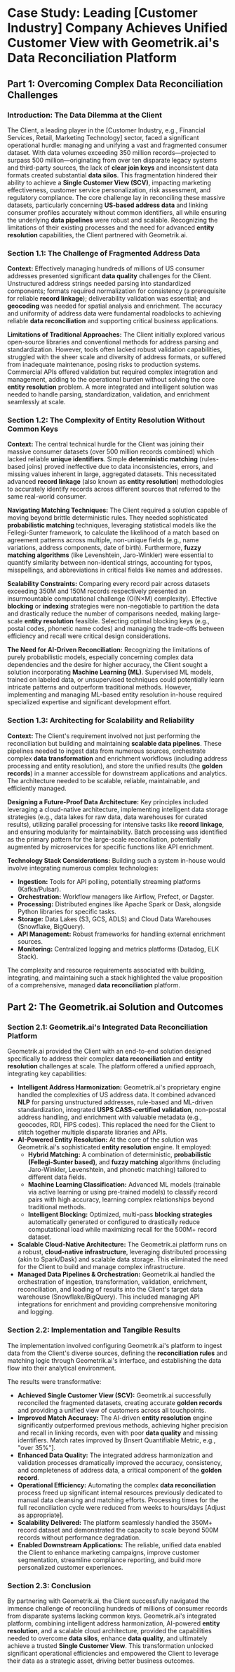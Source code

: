 # Case Study: Leading [Customer Industry] Company Achieves Unified Customer View with Geometrik.ai's Data Reconciliation Platform

## Part 1: Overcoming Complex Data Reconciliation Challenges

### Introduction: The Data Dilemma at the Client

The Client, a leading player in the [Customer Industry, e.g., Financial Services, Retail, Marketing Technology] sector, faced a significant operational hurdle: managing and unifying a vast and fragmented consumer dataset. With data volumes exceeding 350 million records—projected to surpass 500 million—originating from over ten disparate legacy systems and third-party sources, the lack of **clear join keys** and inconsistent data formats created substantial **data silos**. This fragmentation hindered their ability to achieve a **Single Customer View (SCV)**, impacting marketing effectiveness, customer service personalization, risk assessment, and regulatory compliance. The core challenge lay in reconciling these massive datasets, particularly concerning **US-based address data** and linking consumer profiles accurately without common identifiers, all while ensuring the underlying **data pipelines** were robust and scalable. Recognizing the limitations of their existing processes and the need for advanced **entity resolution** capabilities, the Client partnered with Geometrik.ai.

### Section 1.1: The Challenge of Fragmented Address Data

**Context:** Effectively managing hundreds of millions of US consumer addresses presented significant **data quality** challenges for the Client. Unstructured address strings needed parsing into standardized components; formats required normalization for consistency (a prerequisite for reliable **record linkage**); deliverability validation was essential; and **geocoding** was needed for spatial analysis and enrichment. The accuracy and uniformity of address data were fundamental roadblocks to achieving reliable **data reconciliation** and supporting critical business applications.

**Limitations of Traditional Approaches:** The Client initially explored various open-source libraries and conventional methods for address parsing and standardization. However, tools often lacked robust validation capabilities, struggled with the sheer scale and diversity of address formats, or suffered from inadequate maintenance, posing risks to production systems. Commercial APIs offered validation but required complex integration and management, adding to the operational burden without solving the core **entity resolution** problem. A more integrated and intelligent solution was needed to handle parsing, standardization, validation, and enrichment seamlessly at scale.

### Section 1.2: The Complexity of Entity Resolution Without Common Keys

**Context:** The central technical hurdle for the Client was joining their massive consumer datasets (over 500 million records combined) which lacked reliable **unique identifiers**. Simple **deterministic matching** (rules-based joins) proved ineffective due to data inconsistencies, errors, and missing values inherent in large, aggregated datasets. This necessitated advanced **record linkage** (also known as **entity resolution**) methodologies to accurately identify records across different sources that referred to the same real-world consumer.

**Navigating Matching Techniques:** The Client required a solution capable of moving beyond brittle deterministic rules. They needed sophisticated **probabilistic matching** techniques, leveraging statistical models like the Fellegi-Sunter framework, to calculate the likelihood of a match based on agreement patterns across multiple, non-unique fields (e.g., name variations, address components, date of birth). Furthermore, **fuzzy matching algorithms** (like Levenshtein, Jaro-Winkler) were essential to quantify similarity between non-identical strings, accounting for typos, misspellings, and abbreviations in critical fields like names and addresses.

**Scalability Constraints:** Comparing every record pair across datasets exceeding 350M and 150M records respectively presented an insurmountable computational challenge (O(N×M) complexity). Effective **blocking** or **indexing** strategies were non-negotiable to partition the data and drastically reduce the number of comparisons needed, making large-scale **entity resolution** feasible. Selecting optimal blocking keys (e.g., postal codes, phonetic name codes) and managing the trade-offs between efficiency and recall were critical design considerations.

**The Need for AI-Driven Reconciliation:** Recognizing the limitations of purely probabilistic models, especially concerning complex data dependencies and the desire for higher accuracy, the Client sought a solution incorporating **Machine Learning (ML)**. Supervised ML models, trained on labeled data, or unsupervised techniques could potentially learn intricate patterns and outperform traditional methods. However, implementing and managing ML-based entity resolution in-house required specialized expertise and significant development effort.

### Section 1.3: Architecting for Scalability and Reliability

**Context:** The Client's requirement involved not just performing the reconciliation but building and maintaining **scalable data pipelines**. These pipelines needed to ingest data from numerous sources, orchestrate complex **data transformation** and enrichment workflows (including address processing and entity resolution), and store the unified results (the **golden records**) in a manner accessible for downstream applications and analytics. The architecture needed to be scalable, reliable, maintainable, and efficiently managed.

**Designing a Future-Proof Data Architecture:** Key principles included leveraging a cloud-native architecture, implementing intelligent data storage strategies (e.g., data lakes for raw data, data warehouses for curated results), utilizing parallel processing for intensive tasks like **record linkage**, and ensuring modularity for maintainability. Batch processing was identified as the primary pattern for the large-scale reconciliation, potentially augmented by microservices for specific functions like API enrichment.

**Technology Stack Considerations:** Building such a system in-house would involve integrating numerous complex technologies:
*   **Ingestion:** Tools for API polling, potentially streaming platforms (Kafka/Pulsar).
*   **Orchestration:** Workflow managers like Airflow, Prefect, or Dagster.
*   **Processing:** Distributed engines like Apache Spark or Dask, alongside Python libraries for specific tasks.
*   **Storage:** Data Lakes (S3, GCS, ADLS) and Cloud Data Warehouses (Snowflake, BigQuery).
*   **API Management:** Robust frameworks for handling external enrichment sources.
*   **Monitoring:** Centralized logging and metrics platforms (Datadog, ELK Stack).

The complexity and resource requirements associated with building, integrating, and maintaining such a stack highlighted the value proposition of a comprehensive, managed **data reconciliation** platform.

## Part 2: The Geometrik.ai Solution and Outcomes

### Section 2.1: Geometrik.ai's Integrated Data Reconciliation Platform

Geometrik.ai provided the Client with an end-to-end solution designed specifically to address their complex **data reconciliation** and **entity resolution** challenges at scale. The platform offered a unified approach, integrating key capabilities:

*   **Intelligent Address Harmonization:** Geometrik.ai's proprietary engine handled the complexities of US address data. It combined advanced **NLP** for parsing unstructured addresses, rule-based and ML-driven standardization, integrated **USPS CASS-certified validation**, non-postal address handling, and enrichment with valuable metadata (e.g., geocodes, RDI, FIPS codes). This replaced the need for the Client to stitch together multiple disparate libraries and APIs.
*   **AI-Powered Entity Resolution:** At the core of the solution was Geometrik.ai's sophisticated **entity resolution** engine. It employed:
    *   **Hybrid Matching:** A combination of deterministic, **probabilistic (Fellegi-Sunter based)**, and **fuzzy matching** algorithms (including Jaro-Winkler, Levenshtein, and phonetic matching) tailored to different data fields.
    *   **Machine Learning Classification:** Advanced ML models (trainable via active learning or using pre-trained models) to classify record pairs with high accuracy, learning complex relationships beyond traditional methods.
    *   **Intelligent Blocking:** Optimized, multi-pass **blocking strategies** automatically generated or configured to drastically reduce computational load while maximizing recall for the 500M+ record dataset.
*   **Scalable Cloud-Native Architecture:** The Geometrik.ai platform runs on a robust, **cloud-native infrastructure**, leveraging distributed processing (akin to Spark/Dask) and scalable data storage. This eliminated the need for the Client to build and manage complex infrastructure.
*   **Managed Data Pipelines & Orchestration:** Geometrik.ai handled the orchestration of ingestion, transformation, validation, enrichment, reconciliation, and loading of results into the Client's target data warehouse (Snowflake/BigQuery). This included managing API integrations for enrichment and providing comprehensive monitoring and logging.

### Section 2.2: Implementation and Tangible Results

The implementation involved configuring Geometrik.ai's platform to ingest data from the Client's diverse sources, defining the **reconciliation rules** and matching logic through Geometrik.ai's interface, and establishing the data flow into their analytical environment.

The results were transformative:

*   **Achieved Single Customer View (SCV):** Geometrik.ai successfully reconciled the fragmented datasets, creating accurate **golden records** and providing a unified view of customers across all touchpoints.
*   **Improved Match Accuracy:** The AI-driven **entity resolution** engine significantly outperformed previous methods, achieving higher precision and recall in linking records, even with poor **data quality** and missing identifiers. Match rates improved by [Insert Quantifiable Metric, e.g., "over 35%"].
*   **Enhanced Data Quality:** The integrated address harmonization and validation processes dramatically improved the accuracy, consistency, and completeness of address data, a critical component of the **golden record**.
*   **Operational Efficiency:** Automating the complex **data reconciliation** process freed up significant internal resources previously dedicated to manual data cleansing and matching efforts. Processing times for the full reconciliation cycle were reduced from weeks to hours/days [Adjust as appropriate].
*   **Scalability Delivered:** The platform seamlessly handled the 350M+ record dataset and demonstrated the capacity to scale beyond 500M records without performance degradation.
*   **Enabled Downstream Applications:** The reliable, unified data enabled the Client to enhance marketing campaigns, improve customer segmentation, streamline compliance reporting, and build more personalized customer experiences.

### Section 2.3: Conclusion

By partnering with Geometrik.ai, the Client successfully navigated the immense challenge of reconciling hundreds of millions of consumer records from disparate systems lacking common keys. Geometrik.ai's integrated platform, combining intelligent address harmonization, AI-powered **entity resolution**, and a scalable cloud architecture, provided the capabilities needed to overcome **data silos**, enhance **data quality**, and ultimately achieve a trusted **Single Customer View**. This transformation unlocked significant operational efficiencies and empowered the Client to leverage their data as a strategic asset, driving better business outcomes.
